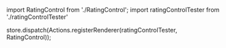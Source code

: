 import RatingControl from './RatingControl';
import ratingControlTester from './ratingControlTester'

store.dispatch(Actions.registerRenderer(ratingControlTester, RatingControl));